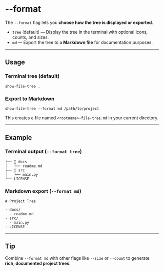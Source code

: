 # --format

The `--format` flag lets you **choose how the tree is displayed or exported**.

- `tree` (default) — Display the tree in the terminal with optional icons, counts, and sizes.
- `md` — Export the tree to a **Markdown file** for documentation purposes.

---

## Usage

### Terminal tree (default)
```
show-file-tree .
```

### Export to Markdown

```
show-file-tree --format md /path/to/project 
```

This creates a file named `<rootname>-file-tree.md` in your current directory.

---

## Example

### Terminal output (`--format tree`)

```
├── 📁 docs
│   └── readme.md
├── 📁 src
│   └── main.py
└── LICENSE
```

### Markdown export (`--format md`)

```
# Project Tree

- docs/
  - readme.md
- src/
  - main.py
- LICENSE
```

---

## Tip

Combine `--format md` with other flags like `--size` or `--count` to generate **rich, documented project trees**.
